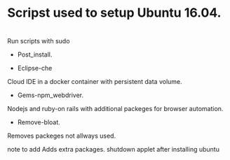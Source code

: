 # Scripst  used to setup Ubuntu 16.04.<h1>
Run scripts with sudo
* Post_install. 


* Eclipse-che  

Cloud IDE in a docker container with persistent data volume.

* Gems-npm_webdriver. 



Nodejs and ruby-on rails with additional packeges for browser automation.
* Remove-bloat. 

Removes packeges not allways used. 


note to add
Adds extra packages.
shutdown applet after installing ubuntu
